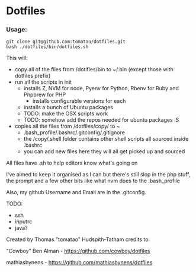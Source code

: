 # Dotfiles

### Usage:
```
git clone git@github.com:tomatau/dotfiles.git
bash ./dotfiles/bin/dotfiles.sh
```

This will:

- copy all of the files from /dotifles/bin to ~/.bin (except those with dotfiles prefix)
- run all the scripts in init
    - installs Z, NVM for node, Pyenv for Python, Rbenv for Ruby and Phpbrew for PHP
        - installs configurable versions for each
    - installs a bunch of Ubuntu packages
    - TODO: make the OSX scripts work
    - TODO: somehow add the repos needed for ubuntu packages :S
- copies all the files from /dotfiles/copy/ to ~
    - .bash_profile/.bashrc/.gitconfig/.gitignore
    - the /copy/.shell folder contains other shell scripts all sourced inside .bashrc
    - you can add new files here they will all get picked up and sourced

All files have .sh to help editors know what's going on

I've aimed to keep it organised as I can but there's still slop in the php stuff, the prompt and a few other bits like what nvm does to the .bash_profile

Also, my github Username and Email are in the .gitconfig.

TODO: 
- ssh
- inputrc
- java?

Created by Thomas "tomatao" Hudspith-Tatham
credits to:

"Cowboy" Ben Alman - https://github.com/cowboy/dotfiles

mathiasbynens - https://github.com/mathiasbynens/dotfiles